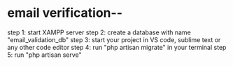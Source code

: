 # email verification--
step 1: start XAMPP server
step 2: create a database with name "email_validation_db"
step 3: start your project in VS code, sublime text or any other code editor
step 4: run "php artisan migrate" in your terminal 
step 5: run "php artisan serve"
